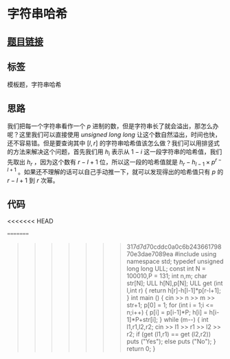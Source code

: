 # 字符串哈希
## [题目链接](https://www.acwing.com/problem/content/description/842/)
## 标签
模板题，字符串哈希
## 思路
我们把每一个字符串看作一个 $p$ 进制的数，但是字符串长了就会溢出，那怎么办呢？这里我们可以直接使用 $unsigned\ long\ long$ 让这个数自然溢出，时间也快，还不容易错。但是要查询其中 $[l,r]$ 的字符串哈希值该怎么做？我们可以用排竖式的方法来解决这个问题，首先我们用 $h_i$ 表示从 $1-i$ 这一段字符串的哈希值，我们先取出 $h_r$ ，因为这个数有 $r-l+1$ 位，所以这一段的哈希值就是 $h_r-h_{l-1} \times p^{r-l+1}$ 。如果还不理解的话可以自己手动推一下，就可以发现得出的哈希值只有 $p$ 的 $r - l + 1$ 到 $r$ 次幂。

## 代码
<<<<<<< HEAD
```cpp
=======
```
>>>>>>> 317d7d70cddc0a0c6b24366179870e3dae7089ea
#include <iostream>
using namespace std;
typedef unsigned long long ULL;
const int N = 100010,P = 131;
int n,m;
char str[N];
ULL h[N],p[N];
ULL get (int l,int r) {
    return h[r]-h[l-1]*p[r-l+1];
}
int main () {
    cin >> n >> m >> str+1;
    p[0] = 1;
    for (int i = 1;i <= n;i++) {
        p[i] = p[i-1]*P;
        h[i] = h[i-1]*P+str[i];
    }
    while (m--) {
        int l1,r1,l2,r2;
        cin >> l1 >> r1 >> l2 >> r2;
        if (get (l1,r1) == get (l2,r2)) puts ("Yes");
        else puts ("No");
    }
    return 0;
}
```